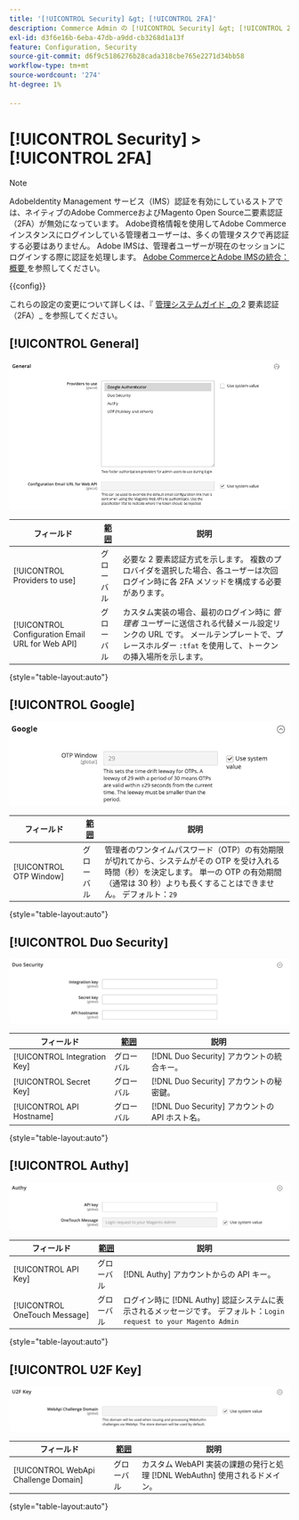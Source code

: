 ```yaml
---
title: '[!UICONTROL Security] &gt; [!UICONTROL 2FA]'
description: Commerce Admin の [!UICONTROL Security] &gt; [!UICONTROL 2FA] ページで設定を確認します。
exl-id: d3f6e16b-6eba-47db-a9dd-cb3268d1a13f
feature: Configuration, Security
source-git-commit: d6f9c5186276b28cada318cbe765e2271d34bb58
workflow-type: tm+mt
source-wordcount: '274'
ht-degree: 1%

---
```


# [!UICONTROL Security] > [!UICONTROL 2FA]

>[!NOTE]
>
>AdobeIdentity Management サービス（IMS）認証を有効にしているストアでは、ネイティブのAdobe CommerceおよびMagento Open Source二要素認証（2FA）が無効になっています。 Adobe資格情報を使用してAdobe Commerce インスタンスにログインしている管理者ユーザーは、多くの管理タスクで再認証する必要はありません。 Adobe IMSは、管理者ユーザーが現在のセッションにログインする際に認証を処理します。 [Adobe CommerceとAdobe IMSの統合：概要 ](https://experienceleague.adobe.com/docs/commerce-admin/start/admin/ims/adobe-ims-integration-overview.html) を参照してください。

{{config}}

これらの設定の変更について詳しくは、『 [ 管理システムガイド _の ](../../systems/security-two-factor-authentication.md)2 要素認証（2FA）_ を参照してください。

## [!UICONTROL General]

![ 一般 ](./assets/2fa-general.png)<!-- zoom -->

| フィールド | [ 範囲 ](../../getting-started/websites-stores-views.md#scope-settings) | 説明 |
|--- |--- |--- |
| [!UICONTROL Providers to use] | グローバル | 必要な 2 要素認証方式を示します。 複数のプロバイダを選択した場合、各ユーザーは次回ログイン時に各 2FA メソッドを構成する必要があります。 |
| [!UICONTROL Configuration Email URL for Web API] | グローバル | カスタム実装の場合、最初のログイン時に _管理者_ ユーザーに送信される代替メール設定リンクの URL です。 メールテンプレートで、プレースホルダー `:tfat` を使用して、トークンの挿入場所を示します。 |

{style="table-layout:auto"}

## [!UICONTROL Google]

![Google](./assets/2fa-google.png)<!-- zoom -->

| フィールド | [ 範囲 ](../../getting-started/websites-stores-views.md#scope-settings) | 説明 |
|--- |--- |--- |
| [!UICONTROL OTP Window] | グローバル | 管理者のワンタイムパスワード（OTP）の有効期限が切れてから、システムがその OTP を受け入れる時間（秒）を決定します。 単一の OTP の有効期間（通常は 30 秒）よりも長くすることはできません。 デフォルト：`29` |

{style="table-layout:auto"}

## [!UICONTROL Duo Security]

![Duo セキュリティ ](./assets/2fa-duo-security.png)<!-- zoom -->

| フィールド | [ 範囲 ](../../getting-started/websites-stores-views.md#scope-settings) | 説明 |
|--- |--- |--- |
| [!UICONTROL Integration Key] | グローバル | [!DNL Duo Security] アカウントの統合キー。 |
| [!UICONTROL Secret Key] | グローバル | [!DNL Duo Security] アカウントの秘密鍵。 |
| [!UICONTROL API Hostname] | グローバル | [!DNL Duo Security] アカウントの API ホスト名。 |

{style="table-layout:auto"}

## [!UICONTROL Authy]

![Authy](./assets/2fa-authy.png)<!-- zoom -->

| フィールド | [ 範囲 ](../../getting-started/websites-stores-views.md#scope-settings) | 説明 |
|--- |--- |--- |
| [!UICONTROL API Key] | グローバル | [!DNL Authy] アカウントからの API キー。 |
| [!UICONTROL OneTouch Message] | グローバル | ログイン時に [!DNL Authy] 認証システムに表示されるメッセージです。 デフォルト：`Login request to your Magento Admin` |

{style="table-layout:auto"}

## [!UICONTROL U2F Key]

![U2F キー ](./assets/2fa-u2f-key.png)<!-- zoom -->

| フィールド | [ 範囲 ](../../getting-started/websites-stores-views.md#scope-settings) | 説明 |
|--- |--- |--- |
| [!UICONTROL WebApi Challenge Domain] | グローバル | カスタム WebAPI 実装の課題の発行と処理 [!DNL WebAuthn] 使用されるドメイン。 |

{style="table-layout:auto"}
